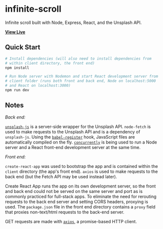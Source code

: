 # infinite-scroll

Infinite scroll built with Node, Express, React, and the Unsplash API.

**[View Live](https://infinite-scroll-unsplash.herokuapp.com/)**

## Quick Start

```bash
# Install dependencies (will also need to install dependencies from
# within client directory, the front end)
npm install

# Run Node server with Nodemon and start React development server from
# client folder (runs both front and back end, Node on localhost:5000
# and React on localhost:3000)
npm run dev
```

## Notes

*Back end:*

[`unsplash-js`](https://github.com/unsplash/unsplash-js) is a server-side wrapper for the Unsplash API. `node-fetch` is used to make requests to the Unsplash API and is a dependency of `unsplash-js`. Using the [`babel-register`](https://babeljs.io/docs/en/6.26.3/babel-register) hook, JavaScript files are automatically compiled on the fly. [`concurrently`](https://www.npmjs.com/package/concurrently) is being used to run a Node server and a React front-end development server at the same time.

*Front end:*

`create-react-app` was used to bootstrap the app and is contained within the `client` directory (the app's front end). `axios` is used to make requests to the back end (but the Fetch API may be used instead later).

Create React App runs the app on its own development server, so the front and back end could not be served on the same server and port as is commonly practiced for full-stack apps. To eliminate the need for rerouting requests to the back end server and setting CORS headers, proxying is used. The `package.json` file in the front end directory contains a `proxy` field that proxies non-text/html requests to the back-end server.

GET requests are made with [`axios`](https://www.npmjs.com/package/axios), a promise-based HTTP client.
